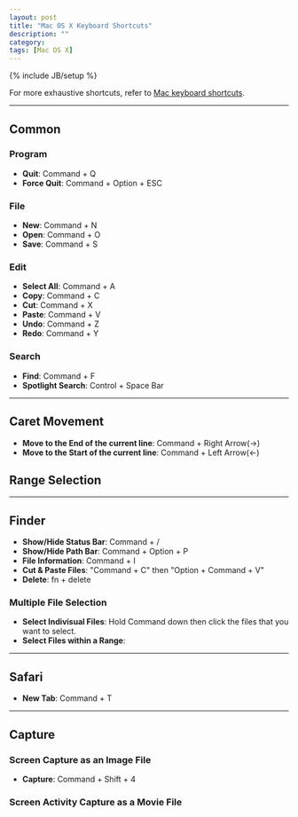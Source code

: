```yaml
---
layout: post
title: "Mac OS X Keyboard Shortcuts"
description: ""
category: 
tags: [Mac OS X]
---
```

{% include JB/setup %}

For more exhaustive shortcuts, refer to [Mac keyboard shortcuts](https://support.apple.com/en-us/HT201236).

---

## Common

### Program
* **Quit**: Command + Q
* **Force Quit**: Command + Option + ESC

### File
* **New**: Command + N
* **Open**: Command + O
* **Save**: Command + S

### Edit
* **Select All**: Command + A
* **Copy**: Command + C
* **Cut**: Command + X
* **Paste**: Command + V
* **Undo**: Command + Z
* **Redo**: Command + Y

### Search
* **Find**: Command + F
* **Spotlight Search**: Control + Space Bar

---

## Caret Movement
* **Move to the End of the current line**: Command + Right Arrow(->)
* **Move to the Start of the current line**: Command + Left Arrow(<-)
## Range Selection

----

## Finder
* **Show/Hide Status Bar**: Command + /
* **Show/Hide Path Bar**: Command + Option + P
* **File Information**: Command + I
* **Cut & Paste Files**: "Command + C" then "Option + Command + V"
* **Delete**: fn + delete

### Multiple File Selection
* **Select Indivisual Files**: Hold Command down then click the files that you want to select.
* **Select Files within a Range**: 

----

## Safari
* **New Tab**: Command + T

----

## Capture

### Screen Capture as an Image File
* **Capture**: Command + Shift + 4

### Screen Activity Capture as a Movie File
